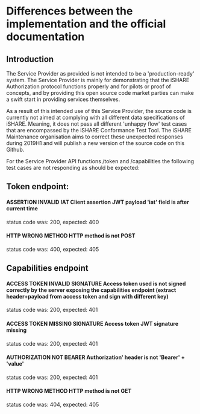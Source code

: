 # Differences between the implementation and the official documentation

## Introduction

The Service Provider as provided is not intended to be a 'production-ready' system. The Service Provider is mainly for demonstrating that the iSHARE Authorization protocol functions properly and for pilots or proof of concepts, and by providing this open source code market parties can make a swift start in providing services themselves.

As a result of this intended use of this Service Provider, the source code is currently not aimed at complying with all different data specifications of iSHARE. Meaning, it does not pass all different 'unhappy flow' test cases that are encompassed by the iSHARE Conformance Test Tool. The iSHARE Maintenance organisation aims to correct these unexpected responses during 2019H1 and will publish a new version of the source code on this Github.

For the Service Provider API functions /token and /capabilities the following test cases are not responding as should be expected:

## Token endpoint:

#### ASSERTION INVALID IAT Client assertion JWT payload 'iat' field is after current time
status code was: 200, expected: 400

#### HTTP WRONG METHOD HTTP method is not POST
status code was: 400, expected: 405


## Capabilities endpoint

#### ACCESS TOKEN INVALID SIGNATURE Access token used is not signed correctly by the server exposing the capabilities endpoint (extract header+payload from access token and sign with different key)
status code was: 200, expected: 401

#### ACCESS TOKEN MISSING SIGNATURE Access token JWT signature missing
status code was: 200, expected: 401

#### AUTHORIZATION NOT BEARER Authorization' header is not 'Bearer' + 'value'
status code was: 200, expected: 401

#### HTTP WRONG METHOD HTTP method is not GET
status code was: 404, expected: 405
